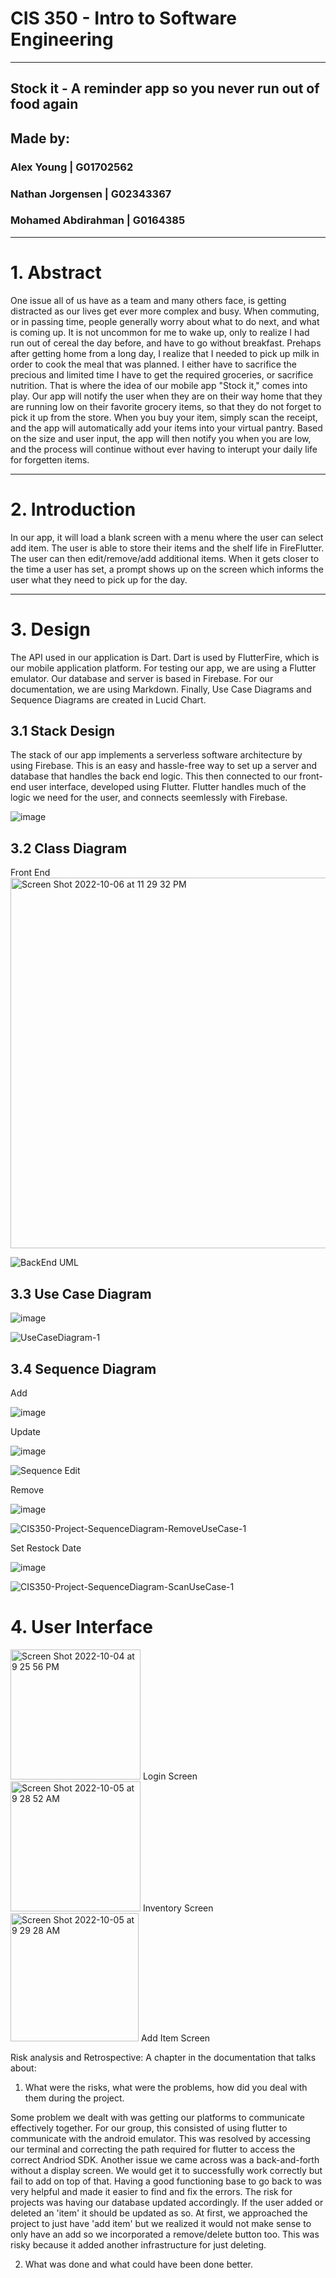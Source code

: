 # CIS 350 - Intro to Software Engineering  
---
## Stock it - A reminder app so you never run out of food again  
## Made by:  

### Alex Young | G01702562  
### Nathan Jorgensen | G02343367  
### Mohamed Abdirahman | G0164385 
 

---
# 1. Abstract
One issue all of us have as a team and many others face, is getting distracted as our lives get ever more complex and busy. When commuting, or in passing time, people generally worry about what to do next, and what is coming up. It is not uncommon for me to wake up, only to realize I had run out of cereal the day before, and have to go without breakfast. Prehaps after getting home from a long day, I realize that I needed to pick up milk in order to cook the meal that was planned. I either have to sacrifice the precious and limited time I have to get the required groceries, or sacrifice nutrition. That is where the idea of our mobile app "Stock it," comes into play. Our app will notify the user when they are on their way home that they are running low on their favorite grocery items, so that they do not forget to pick it up from the store. When you buy your item, simply scan the receipt, and the app will automatically add your items into your virtual pantry. Based on the size and user input, the app will then notify you when you are low, and the process will continue without ever having to interupt your daily life for forgetten items.
  
  
--- 
# 2. Introduction 
 In our app, it will load a blank screen with a menu where the user can select add item. The user is able to store their items and the shelf life in FireFlutter. The user can then edit/remove/add additional items. When it gets closer to the time a user has set, a prompt shows up on the screen which informs the user what they need to pick up for the day. 
 
---
# 3. Design 
The API used in our application is Dart. Dart is used by FlutterFire, which is our mobile application platform. For testing our app, we are using a Flutter emulator. Our database and server is based in Firebase. For our documentation, we are using Markdown. Finally, Use Case Diagrams and Sequence Diagrams are created in Lucid Chart.

## 3.1 Stack Design  

The stack of our app implements a serverless software architecture by using Firebase. This is an easy and hassle-free way to set up a server and database that handles the back end logic. This then connected to our front-end user interface, developed using Flutter. Flutter handles much of the logic we need for the user, and connects seemlessly with Firebase.
                                     
   ![image](https://user-images.githubusercontent.com/50177364/206883157-1cf902d1-4f83-4ff4-9fa2-48d471b545b3.png)

## 3.2 Class Diagram  
Front End<img width="593" alt="Screen Shot 2022-10-06 at 11 29 32 PM" src="https://user-images.githubusercontent.com/71032586/194461947-c7c371a0-e602-41bb-8d4f-035171b9d962.png">


![BackEnd UML](https://user-images.githubusercontent.com/50177364/193965701-6af769eb-9310-4c40-ac8c-1791e0752937.PNG)

## 3.3 Use Case Diagram  

![image](https://user-images.githubusercontent.com/50177364/206883888-3c3db1c3-1398-439b-9380-1e65f1f04a53.png)



![UseCaseDiagram-1](https://user-images.githubusercontent.com/77644964/194074271-d9d35b2e-fe64-4594-bee2-02b41624d304.png)


## 3.4 Sequence Diagram  
Add

![image](https://user-images.githubusercontent.com/50177364/206885544-8871c05d-c9da-43f5-88cf-94adab2fc86b.png)

Update

![image](https://user-images.githubusercontent.com/50177364/206885630-3e507502-284f-44bc-9f86-f6a3aaf1ebd1.png)

![Sequence Edit](https://user-images.githubusercontent.com/50177364/193960825-3b29974e-14f5-4eb6-aa0a-e37338f6fed1.PNG)

Remove

![image](https://user-images.githubusercontent.com/50177364/206885707-64cc61ee-d336-4b10-a721-277e4bd9cc51.png)


![CIS350-Project-SequenceDiagram-RemoveUseCase-1](https://user-images.githubusercontent.com/77644964/194074245-846d8e59-5858-43ad-a1f0-ea8bc475b3e9.png)

Set Restock Date

![image](https://user-images.githubusercontent.com/50177364/206885860-199bbd9e-fe8a-4d80-918c-e04057f2cc30.png)


![CIS350-Project-SequenceDiagram-ScanUseCase-1](https://user-images.githubusercontent.com/77644964/194074259-c3f65c07-8186-45bc-8f92-4a46101a88bc.png)



# 4. User Interface  
  <img width="208" alt="Screen Shot 2022-10-04 at 9 25 56 PM" src="https://user-images.githubusercontent.com/71032586/193959633-1687c495-bf04-4959-bf56-7c91fdcc0ba7.png"> 
  Login Screen
  <img width="208" alt="Screen Shot 2022-10-05 at 9 28 52 AM" src="https://user-images.githubusercontent.com/71032586/194072316-d7d4eb34-995a-4426-996b-a469fa123c17.png"> 
  Inventory Screen
<img width="205" alt="Screen Shot 2022-10-05 at 9 29 28 AM" src="https://user-images.githubusercontent.com/71032586/194072414-57250f36-cffc-45e7-8cc7-3a44f05ca825.png"> 
Add Item Screen


Risk analysis and Retrospective:
A chapter in the documentation that talks about:
1. What were the risks, what were the problems, how did you deal with them during the
project.

Some problem we dealt with was getting our platforms to communicate effectively together. For our group, this consisted of using flutter to communicate with the android emulator. This was resolved by accessing our terminal and correcting the path required for flutter to access the correct Andriod SDK. 
Another issue we came across was a back-and-forth without a display screen. We would get it to successfully work correctly but fail to add on top of that. Having a good functioning base to go back to was very helpful and made it easier to find and fix the errors.
The risk for projects was having our database updated accordingly. If the user added or deleted an 'item' it should be updated as so. At first, we approached the project to just have 'add item' but we realized it would not make sense to only have an add so we incorporated a remove/delete button too. This was risky because it added another infrastructure for just deleting. 

2. What was done and what could have been done better.
